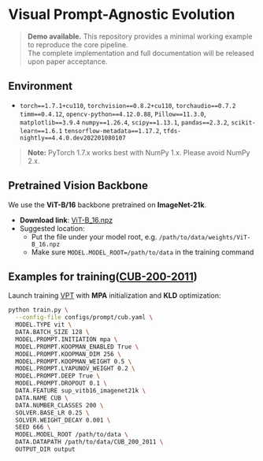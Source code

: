 # Visual Prompt-Agnostic Evolution

> **Demo available.** This repository provides a minimal working example to reproduce the core pipeline.  
> The complete implementation and full documentation will be released upon paper acceptance.

## Environment

- `torch==1.7.1+cu110`, `torchvision==0.8.2+cu110`, `torchaudio==0.7.2`
`timm==0.4.12`, `opencv-python==4.12.0.88`, `Pillow==11.3.0`, `matplotlib==3.9.4`
`numpy==1.26.4`, `scipy==1.13.1`, `pandas==2.3.2`, `scikit-learn==1.6.1` 
`tensorflow-metadata==1.17.2`, `tfds-nightly==4.4.0.dev202201080107`

> **Note:** PyTorch 1.7.x works best with NumPy 1.x. Please avoid NumPy 2.x.

## Pretrained Vision Backbone

We use the **ViT-B/16** backbone pretrained on **ImageNet-21k**.

- **Download link**: [ViT-B_16.npz](https://storage.googleapis.com/vit_models/imagenet21k/ViT-B_16.npz)
- Suggested location:
  - Put the file under your model root, e.g. `/path/to/data/weights/ViT-B_16.npz`
  - Make sure `MODEL.MODEL_ROOT=/path/to/data` in the training command

## Examples for training([CUB-200-2011](https://data.caltech.edu/records/65de6-vp158))

Launch training [VPT](https://github.com/kmnp/vpt) with **MPA** initialization and **KLD** optimization:

```bash
python train.py \
  --config-file configs/prompt/cub.yaml \
  MODEL.TYPE vit \
  DATA.BATCH_SIZE 128 \
  MODEL.PROMPT.INITIATION mpa \
  MODEL.PROMPT.KOOPMAN_ENABLED True \
  MODEL.PROMPT.KOOPMAN_DIM 256 \
  MODEL.PROMPT.KOOPMAN_WEIGHT 0.5 \
  MODEL.PROMPT.LYAPUNOV_WEIGHT 0.2 \
  MODEL.PROMPT.DEEP True \
  MODEL.PROMPT.DROPOUT 0.1 \
  DATA.FEATURE sup_vitb16_imagenet21k \
  DATA.NAME CUB \
  DATA.NUMBER_CLASSES 200 \
  SOLVER.BASE_LR 0.25 \
  SOLVER.WEIGHT_DECAY 0.001 \
  SEED 666 \
  MODEL.MODEL_ROOT /path/to/data \
  DATA.DATAPATH /path/to/data/CUB_200_2011 \
  OUTPUT_DIR output
